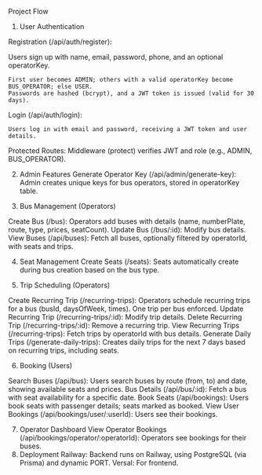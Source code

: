 Project Flow

1. User Authentication

Registration (/api/auth/register):

Users sign up with name, email, password, phone, and an optional operatorKey.
    
    First user becomes ADMIN; others with a valid operatorKey become BUS_OPERATOR; else USER.
    Passwords are hashed (bcrypt), and a JWT token is issued (valid for 30 days).

Login (/api/auth/login):

    Users log in with email and password, receiving a JWT token and user details.
Protected Routes:
    Middleware (protect) verifies JWT and role (e.g., ADMIN, BUS_OPERATOR).

2. Admin Features
    Generate Operator Key (/api/admin/generate-key):
    Admin creates unique keys for bus operators, stored in operatorKey table.

3. Bus Management (Operators)

Create Bus (/bus):
    Operators add buses with details (name, numberPlate, route, type, prices, seatCount).
Update Bus (/bus/:id):
    Modify bus details.
View Buses (/api/buses):
    Fetch all buses, optionally filtered by operatorId, with seats and trips.

4. Seat Management
Create Seats (/seats):
    Seats automatically create during bus creation based on the bus type.

5. Trip Scheduling (Operators)

Create Recurring Trip (/recurring-trips):
    Operators schedule recurring trips for a bus (busId, daysOfWeek, times).
    One trip per bus enforced.
Update Recurring Trip (/recurring-trips/:id):
    Modify trip details.
Delete Recurring Trip (/recurring-trips/:id):
    Remove a recurring trip.
View Recurring Trips (/recurring-trips):
    Fetch trips by operatorId with bus details.
Generate Daily Trips (/generate-daily-trips):
    Creates daily trips for the next 7 days based on recurring trips, including seats.

6. Booking (Users)

Search Buses (/api/bus):
    Users search buses by route (from, to) and date, showing available seats and prices.
Bus Details (/api/bus/:id):
    Fetch a bus with seat availability for a specific date.
Book Seats (/api/bookings):
    Users book seats with passenger details; seats marked as booked.
View User Bookings (/api/bookings/user/:userId):
    Users see their bookings.

7. Operator Dashboard
View Operator Bookings (/api/bookings/operator/:operatorId):
    Operators see bookings for their buses.
8. Deployment
    Railway: Backend runs on Railway, using PostgreSQL (via Prisma) and dynamic PORT.
    Versal: For frontend.